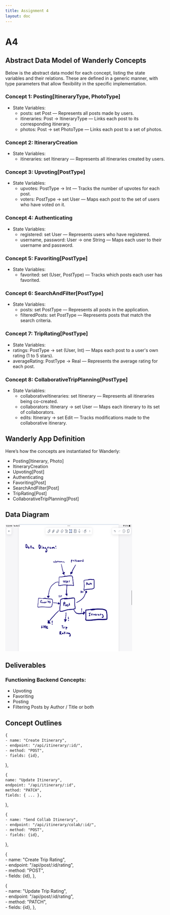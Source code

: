 ```yaml
---
title: Assignment 4
layout: doc
---
```

# A4


## Abstract Data Model of Wanderly Concepts
Below is the abstract data model for each concept, listing the state variables and their relations. These are defined in a generic manner, with type parameters that allow flexibility in the specific implementation.

### Concept 1: Posting[ItineraryType, PhotoType]
- State Variables:
    - posts: set Post — Represents all posts made by users.
    - itineraries: Post -> ItineraryType — Links each post to its corresponding itinerary.
    - photos: Post -> set PhotoType — Links each post to a set of photos.
### Concept 2: ItineraryCreation
- State Variables:
    - itineraries: set Itinerary — Represents all itineraries created by users.
### Concept 3: Upvoting[PostType]
- State Variables:
    - upvotes: PostType -> Int — Tracks the number of upvotes for each post.
    - voters: PostType -> set User — Maps each post to the set of users who have voted on it.
### Concept 4: Authenticating
- State Variables:
    - registered: set User — Represents users who have registered.
    - username, password: User -> one String — Maps each user to their username and password.
### Concept 5: Favoriting[PostType]
- State Variables:
    - favorited: set (User, PostType) — Tracks which posts each user has favorited.
### Concept 6: SearchAndFilter[PostType]
- State Variables:
    - posts: set PostType — Represents all posts in the application.
    - filteredPosts: set PostType — Represents posts that match the search criteria.
### Concept 7: TripRating[PostType]
- State Variables:
- ratings: PostType -> set (User, Int) — Maps each post to a user's own rating (1 to 5 stars).
- averageRating: PostType -> Real — Represents the average rating for each post.
### Concept 8: CollaborativeTripPlanning[PostType]
- State Variables:
    - collaborativeItineraries: set Itinerary — Represents all itineraries being co-created.
    - collaborators: Itinerary -> set User — Maps each itinerary to its set of collaborators.
    - edits: Itinerary -> set Edit — Tracks modifications made to the collaborative itinerary.


## Wanderly App Definition
Here’s how the concepts are instantiated for Wanderly:

- Posting[Itinerary, Photo]
- ItineraryCreation
- Upvoting[Post]
- Authenticating
- Favoriting[Post]
- SearchAndFilter[Post]
- TripRating[Post]
- CollaborativeTripPlanning[Post]


  
## Data Diagram
  <img src="/../assets/images/Data_Diagram.jpeg" width="400" height="400">

## Deliverables

### Functioning Backend Concepts:
- Upvoting
- Favoriting
- Posting
- Filtering Posts by Author / Title or both

## Concept Outlines

    {  
    - name: "Create Itinerary",  
    - endpoint: "/api/itinerary/:id/",  
    - method: "POST",  
    - fields: {id},
  },  

    {
    name: "Update Itinerary",
    endpoint: "/api/itinerary/:id",
    method: "PATCH",
    fields: { ... },
  },

    {  
    - name: "Send Collab Itinerary",  
    - endpoint: "/api/itinerary/colab/:id/",  
    - method: "POST",  
    - fields: {id},
  },  

  {  
    - name: "Create Trip Rating",  
    - endpoint: "/api/post/:id/rating",  
    - method: "POST",  
    - fields: {id},
  },  

  {  
    - name: "Update Trip Rating",  
    - endpoint: "/api/post/:id/rating",  
    - method: "PATCH",  
    - fields: {id},
  },  

  
  
